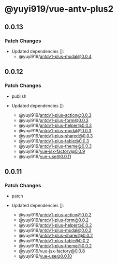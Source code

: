 # @yuyi919/vue-antv-plus2

## 0.0.13

### Patch Changes

- Updated dependencies []:
  - @yuyi919/antdv1-plus-modal@0.0.4

## 0.0.12

### Patch Changes

- publish

- Updated dependencies []:
  - @yuyi919/antdv1-plus-action@0.0.3
  - @yuyi919/antdv1-plus-form@0.0.3
  - @yuyi919/antdv1-plus-helper@0.0.3
  - @yuyi919/antdv1-plus-modal@0.0.3
  - @yuyi919/antdv1-plus-shared@0.0.3
  - @yuyi919/antdv1-plus-table@0.0.3
  - @yuyi919/antdv1-plus-theme@0.0.3
  - @yuyi919/vue-jsx-factory@0.0.9
  - @yuyi919/vue-use@0.0.11

## 0.0.11

### Patch Changes

- patch

- Updated dependencies []:
  - @yuyi919/antdv1-plus-action@0.0.2
  - @yuyi919/antdv1-plus-form@0.0.2
  - @yuyi919/antdv1-plus-helper@0.0.2
  - @yuyi919/antdv1-plus-modal@0.0.2
  - @yuyi919/antdv1-plus-shared@0.0.2
  - @yuyi919/antdv1-plus-table@0.0.2
  - @yuyi919/antdv1-plus-theme@0.0.2
  - @yuyi919/vue-jsx-factory@0.0.8
  - @yuyi919/vue-use@0.0.10
